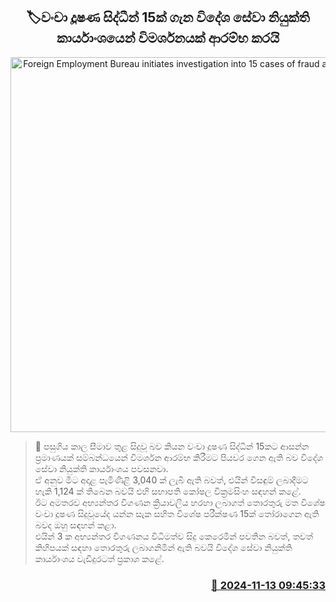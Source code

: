 <p align='center'><b><h2 align='center' title='Foreign Employment Bureau initiates investigation into 15 cases of fraud and corruption'>🏷වංචා දූෂණ සිද්ධීන් 15ක් ගැන විදේශ සේවා නියුක්ති කාර්යාංශයෙන් විමර්ශනයක් ආරම්භ කරයි</h2></b></p>
<p align='center'><img src='https://helakuru.sgp1.cdn.digitaloceanspaces.com/esana/images/lib/foreign-employment-bureau.jpg' width='600' alt='Foreign Employment Bureau initiates investigation into 15 cases of fraud and corruption'></p>

>📝 පසුගිය කාල සීමාව තුළ සිදුවූ බව කියන වංචා දූෂණ සිද්ධීන් 15කට ආසන්න ප්‍රමාණයක් සම්බන්ධයෙන් විමර්ශන ආරම්භ කිරීමට පියවර ගෙන ඇති බව විදේශ සේවා නියුක්ති කාර්යාංශය පවසනවා.<br>ඒ අනුව මීට අදාළ පැමිණිළි 3,040 ක් ලැබී ඇති බවත්, එයින් විසඳුම් ලබාදීමට හැකි 1,124 ක් තිබෙන බවයි එහි සභාපති කෝෂල වික්‍රමසිංහ සඳහන් කළේ.<br>ඊට අමතරව අභ්‍යන්තර විගණන ක්‍රියාවලිය හරහා ලබාගත් තොරතුරු මත විශේෂ වංචා දූෂණ සිදුවූයේද යන්න සැක සහිත විශේෂ පරීක්ෂණ 15ක් තෝරාගෙන ඇති බවද ඔහු සඳහන් කළා.<br>එයින් 3 ක අභ්‍යන්තර විගණනය විධිමත්ව සිදු කෙරෙමින් පවතින බවත්, තවත් කිහිපයක් සඳහා තොරතුරු ලබාගනිමින් ඇති බවයි විදේශ සේවා නියුක්ති කාර්යාංශය වැඩිදුරටත් ප්‍රකාශ කළේ. <br>

<h3 align='right'><a href='https://www.helakuru.lk/esana/p/104993/'>📅 2024-11-13 09:45:33</a></h3>
